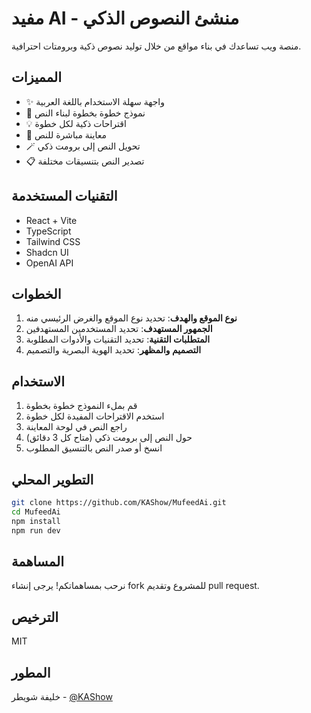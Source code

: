 # مفيد AI - منشئ النصوص الذكي

منصة ويب تساعدك في بناء مواقع من خلال توليد نصوص ذكية وبرومتات احترافية.

## المميزات

- ✨ واجهة سهلة الاستخدام باللغة العربية
- 📝 نموذج خطوة بخطوة لبناء النص
- 💡 اقتراحات ذكية لكل خطوة
- 🔄 معاينة مباشرة للنص
- 🪄 تحويل النص إلى برومت ذكي
- 📋 تصدير النص بتنسيقات مختلفة

## التقنيات المستخدمة

- React + Vite
- TypeScript
- Tailwind CSS
- Shadcn UI
- OpenAI API

## الخطوات

1. **نوع الموقع والهدف**: تحديد نوع الموقع والغرض الرئيسي منه
2. **الجمهور المستهدف**: تحديد المستخدمين المستهدفين
3. **المتطلبات التقنية**: تحديد التقنيات والأدوات المطلوبة
4. **التصميم والمظهر**: تحديد الهوية البصرية والتصميم

## الاستخدام

1. قم بملء النموذج خطوة بخطوة
2. استخدم الاقتراحات المفيدة لكل خطوة
3. راجع النص في لوحة المعاينة
4. حول النص إلى برومت ذكي (متاح كل 3 دقائق)
5. انسخ أو صدر النص بالتنسيق المطلوب

## التطوير المحلي

```bash
git clone https://github.com/KAShow/MufeedAi.git
cd MufeedAi
npm install
npm run dev
```

## المساهمة

نرحب بمساهماتكم! يرجى إنشاء fork للمشروع وتقديم pull request.

## الترخيص

MIT

## المطور

خليفة شويطر - [@KAShow](https://github.com/KAShow)
